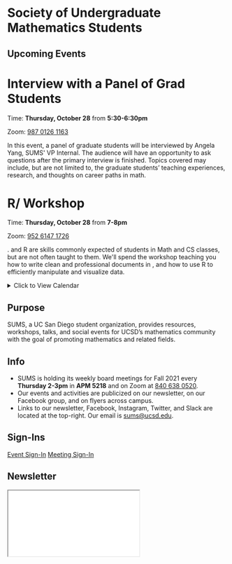 # Society of Undergraduate Mathematics Students

<!-- Insert an `Announcement` component here when applicable -->

## Upcoming Events
<Announcement>

# Interview with a Panel of Grad Students

Time: **Thursday, October 28** from **5:30-6:30pm**

Zoom: [987 0126 1163](https://ucsd.zoom.us/j/98701261163)

In this event, a panel of graduate students will be interviewed by Angela Yang, SUMS' VP Internal.
The audience will have an opportunity to ask questions after the primary interview is finished.
Topics covered may include, but are not limited to, the graduate students’ teaching experiences, research, and thoughts on career paths in math.

</Announcement>
<Announcement>

# R/<Math>\LaTeX</Math> Workshop

Time: **Thursday, October 28** from **7-8pm**

Zoom: [952 6147 1726](https://ucsd.zoom.us/j/95261471726)

.<Math>\LaTeX</Math> and R are skills commonly expected of students in Math and CS classes, but are not often taught to them.
We'll spend the workshop teaching you how to write clean and professional documents in <Math>\LaTeX</Math>, and how to use R to efficiently manipulate and visualize data.

</Announcement>

<details class="text-center mt-4">
    <summary class="btn btn-info">Click to View Calendar</summary>
    <iframe src="https://calendar.google.com/calendar/embed?src=slpj546eineo7jbkr2cqvmtcm0%40group.calendar.google.com&ctz=America%2FLos_Angeles&mode=AGENDA" style="border: 0" width="100%" height="600" frameborder="0" scrolling="no"></iframe>
</details>

## Purpose

SUMS, a UC San Diego student organization, provides resources, workshops, talks, and social events for UCSD’s mathematics community with the goal of promoting mathematics and related fields.

## Info

* SUMS is holding its weekly board meetings for Fall 2021 every **Thursday 2-3pm** in **APM 5218** and on Zoom at [840 638 0520](https://ucsd.zoom.us/my/a2yang).
* Our events and activities are publicized on our newsletter, on our Facebook group, and on flyers across campus.
* Links to our newsletter, Facebook, Instagram, Twitter, and Slack are located at the top-right. Our email is [sums@ucsd.edu](mailto:sums@ucsd.edu).

## Sign-Ins

<a class="btn btn-primary btn-lg btn-block" rel="noopener noreferrer" href="./event-sign-in.html">Event Sign-In</a>
<a class="btn btn-secondary btn-lg btn-block" rel="noopener noreferrer" href="./meeting-sign-in.html">Meeting Sign-In</a>

## Newsletter

<iframe class="newsletter rounded" src="./newsletters/latest.html"></iframe>
